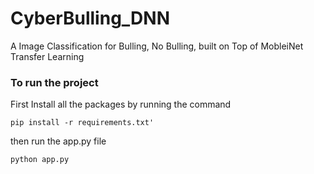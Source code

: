 # CyberBulling_DNN
A Image Classification for Bulling, No Bulling, built on Top of MobleiNet Transfer Learning

### To run the project 

First Install all the packages by running the command
```
pip install -r requirements.txt'
```

then run the app.py file

```
python app.py
```

